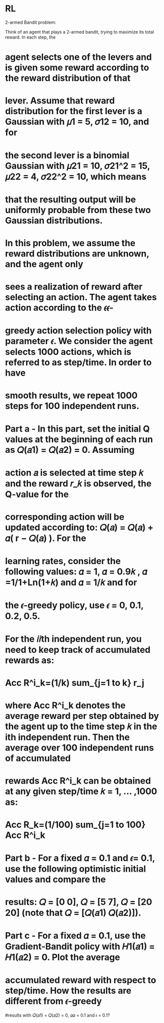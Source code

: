 # RL

2-armed Bandit problem:

Think of an agent that plays a 2-armed bandit, trying to maximize its total reward. In each step, the 
# agent selects one of the levers and is given some reward according to the reward distribution of that 
# lever. Assume that reward distribution for the first lever is a Gaussian with 𝜇1 = 5, 𝜎12 = 10, and for 
# the second lever is a binomial Gaussian with 𝜇21 = 10, 𝜎21^2 = 15, 𝜇22 = 4, 𝜎22^2 = 10, which means 
# that  the  resulting  output  will  be  uniformly  probable  from  these  two  Gaussian  distributions. 
# In  this  problem,  we  assume  the  reward  distributions  are  unknown,  and  the  agent  only  
# sees  a  realization  of  reward  after  selecting  an  action.  The  agent  takes  action  according  to  the  𝜖𝜖-
# greedy action selection policy with parameter 𝜖. We  consider  the  agent  selects  1000  actions,  which  is  referred  to  as  step/time.  In  order  to  have  
# smooth results, we repeat 1000 steps for 100 independent runs. 

# Part a - In this part, set the initial Q values at the beginning of each run as 𝑄(𝑎1) = 𝑄(𝑎2) = 0. Assuming 
# action 𝑎 is  selected  at  time  step  𝑘 and  the  reward  𝑟_𝑘  is  observed,  the  Q-value  for  the  
# corresponding  action  will  be  updated  according  to:  𝑄(𝑎) = 𝑄(𝑎) + 𝛼( r − 𝑄(𝑎) ).  For  the  
# learning rates, consider the following values: 𝛼 = 1, 𝛼 = 0.9𝑘 , 𝛼 =1/1+Ln(1+𝑘) and 𝛼 = 1/𝑘 and for 
# the  𝜖-greedy  policy,  use  𝜖 = 0, 0.1, 0.2, 0.5.  
# For the 𝑖𝑖th independent run, you need to keep track of accumulated rewards as: 
# Acc R^i_k=(1/k) sum_{j=1 to k} r_j
# where Acc R^i_k denotes the average reward per step obtained by the agent up to the time step 𝑘 in  the  ith  independent  run.  Then  the  average  over  100  independent  runs  of  accumulated 
# rewards Acc R^i_k can be obtained at any given step/time 𝑘 = 1, ... ,1000 as: 
# Acc R_k=(1/100) sum_{j=1 to 100} Acc R^i_k

# Part b - For  a  fixed  𝛼 = 0.1  and  𝜖= 0.1,  use  the  following  optimistic  initial  values  and  compare  the  
# results:  𝑄 = [0 0],  𝑄  = [5 7], 𝑄 = [20 20]  (note  that  𝑄 = [𝑄(𝑎1)  𝑄(𝑎2)]).

# Part c - For a fixed 𝛼 = 0.1, use the Gradient-Bandit policy with 𝐻1(𝑎1) = 𝐻1(𝑎2) = 0. Plot the average 
# accumulated  reward  with  respect  to  step/time.  How  the  results  are  different  from  𝜖-greedy 
#results with 𝑄(𝑎1) = 𝑄(𝑎2) = 0, 𝛼𝛼 = 0.1 and 𝜖 = 0.1? 
